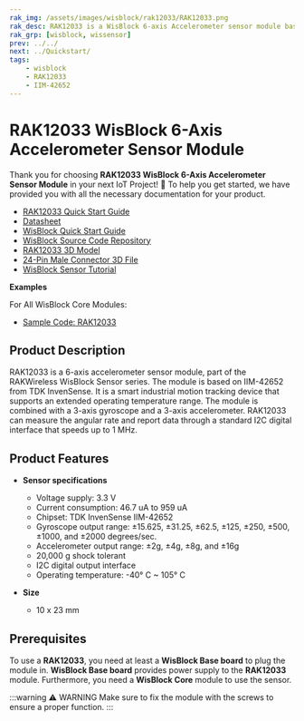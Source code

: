 ```yaml
---
rak_img: /assets/images/wisblock/rak12033/RAK12033.png
rak_desc: RAK12033 is a WisBlock 6-axis Accelerometer sensor module based on IIM-42652 from TDK InvenSense. It is a motion tracking device that supports an extended operating temperature range.
rak_grp: [wisblock, wissensor]
prev: ../../
next: ../Quickstart/
tags:
    - wisblock
    - RAK12033
    - IIM-42652
---
```


# RAK12033 WisBlock 6-Axis Accelerometer Sensor Module

Thank you for choosing **RAK12033 WisBlock 6-Axis Accelerometer Sensor Module** in your next IoT Project! 🎉 To help you get started, we have provided you with all the necessary documentation for your product.

* [RAK12033 Quick Start Guide](../Quickstart/)
* [Datasheet](../Datasheet/)
* <a href="../../Quickstart/" target="_blank">WisBlock Quick Start Guide</a>
* [WisBlock Source Code Repository](https://github.com/RAKWireless/WisBlock/)
* [RAK12033 3D Model](https://downloads.rakwireless.com/3D_File/WisBlock/3D_RAK12033.stp)
* [24-Pin Male Connector 3D File](https://downloads.rakwireless.com/3D_File/Accessory/WisConnector/M24S1003K6M.stp)
* [WisBlock Sensor Tutorial](/Knowledge-Hub/Learn/WisBlock-Sensor-Tutorial/)


**Examples**

For All WisBlock Core Modules:
* [Sample Code: RAK12033](https://github.com/RAKWireless/WisBlock/tree/master/examples/common/sensors/RAK12033_6_Axis_IIM42652)

## Product Description

RAK12033 is a 6-axis accelerometer sensor module, part of the RAKWireless WisBlock Sensor series. The module is based on IIM-42652 from TDK InvenSense. It is a smart industrial motion tracking device that supports an extended operating temperature range. The module is combined with a 3-axis gyroscope and a 3-axis accelerometer. RAK12033 can measure the angular rate and report data through a standard I2C digital interface that speeds up to 1&nbsp;MHz.

## Product Features

* **Sensor specifications**
    * Voltage supply: 3.3&nbsp;V
    * Current consumption: 46.7&nbsp;uA to 959&nbsp;uA
    * Chipset: TDK InvenSense IIM-42652
    * Gyroscope output range: ±15.625, ±31.25, ±62.5, ±125, ±250, ±500, ±1000, and ±2000 degrees/sec.
    * Accelerometer output range: ±2g, ±4g, ±8g, and ±16g
    * 20,000&nbsp;g shock tolerant
    * I2C digital output interface
    * Operating temperature: -40°&nbsp;C ~ 105°&nbsp;C

* **Size**
    * 10 x 23&nbsp;mm

## Prerequisites

To use a **RAK12033**, you need at least a **WisBlock Base board** to plug the module in. **WisBlock Base board** provides power supply to the **RAK12033** module. Furthermore, you need a **WisBlock Core** module to use the sensor.

:::warning ⚠️ WARNING
Make sure to fix the module with the screws to ensure a proper function.
:::